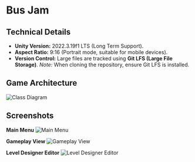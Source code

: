 # Bus Jam
## Technical Details

* **Unity Version:** 2022.3.19f1 LTS (Long Term Support).
* **Aspect Ratio:** 9:16 (Portrait mode, suitable for mobile devices).
* **Version Control:**  Large files are tracked using **Git LFS (Large File Storage)**. *Note:* When cloning the repository, ensure Git LFS is installed.


## Game Architecture
![Class Diagram](./Docs/ClassDiagram.png "Class Diagram")
## Screenshots

**Main Menu**
![Main Menu](./Docs/MainMenu.png "Main Menu Screenshot")

**Gameplay View**
![Gameplay View](./Docs/GameView.png "Gameplay Screenshot")

**Level Designer Editor**
![Level Designer Editor](./Docs/LevelDesigner.png "Level Designer Editor Screenshot")